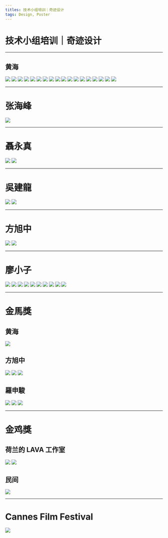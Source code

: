```yaml
---
titles: 技术小组培训｜奇迹设计
tags: Design, Poster
---
```



# 技术小组培训｜奇迹设计

---
## 黄海
![](https://i.imgur.com/PXZczT9.jpg)
![](https://i.imgur.com/6t2E7Rk.jpg)
![](https://i.imgur.com/h5AcYeX.jpg)
![](https://i.imgur.com/FZ5mD7q.jpg)
![](https://i.imgur.com/dJxGBpt.jpg)
![](https://i.imgur.com/EBXJVTG.jpg)
![](https://i.imgur.com/89EyZUW.jpg)
![](https://i.imgur.com/MdihaM4.jpg)
![](https://i.imgur.com/THYSqGD.jpg)
![](https://i.imgur.com/1A1Vy16.jpg)
![](https://i.imgur.com/pyiqmky.jpg)
![](https://i.imgur.com/b32bhSu.jpg)
![](https://i.imgur.com/DBtPulJ.jpg)
![](https://i.imgur.com/HlQPo9a.jpg)
![](https://i.imgur.com/B2xHDqU.jpg)
![](https://i.imgur.com/ULiohPL.jpg)
![](https://i.imgur.com/aktmEJI.jpg)
![](https://i.imgur.com/gixEDFp.jpg)

---
# 张海峰
![](https://i.imgur.com/OfFg1B2.jpg)

---
# 聶永真
![](https://i.imgur.com/ueYS86c.jpg)
![](https://i.imgur.com/6PArtZD.jpg)

---
# 吳建龍
![](https://i.imgur.com/hMKzLQx.jpg)
![](https://i.imgur.com/ggrroJ0.jpg)

---
# 方旭中
![](https://i.imgur.com/4GIq7Lf.jpg)
![](https://i.imgur.com/t730SIo.jpg)

---
# 廖小子
![](https://i.imgur.com/L8IoXQ8.jpg)
![](https://i.imgur.com/d5AF5WL.jpg)
![](https://i.imgur.com/h0ZfP8X.jpg)
![](https://i.imgur.com/tZzfMS8.png)
![](https://i.imgur.com/25N4v80.jpg)
![](https://i.imgur.com/MmGaN76.jpg)
![](https://i.imgur.com/tQ8bMXy.jpg)
![](https://i.imgur.com/zTe5iHD.jpg)
![](https://i.imgur.com/Cx0bxAt.jpg)
![](https://i.imgur.com/1KNugUd.jpg)



---
# 金馬獎

## 黄海
![](https://i.imgur.com/immktHF.jpg)
## 方旭中
![](https://i.imgur.com/x81Go6U.jpg)
![](https://i.imgur.com/jNFadZj.jpg)
![](https://i.imgur.com/07WPO5X.jpg)
## 羅申駿
![](https://i.imgur.com/hihkpDd.png)
![](https://i.imgur.com/oVCa70X.png)
![](https://i.imgur.com/8ZyxWg6.jpg)

---
# 金鸡獎
## 荷兰的 LAVA 工作室
![](https://i.imgur.com/vdfwPb1.png)
![](https://i.imgur.com/FndiEEa.jpg)
## 民间
![](https://i.imgur.com/4hfc9jz.jpg)

---
# Cannes Film Festival
![](https://i.imgur.com/k5JClSA.jpg)

